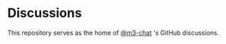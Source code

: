 # Discussions

This repository serves as the home of [@m3-chat](https://github.com/m3-chat/) 's GitHub discussions.
